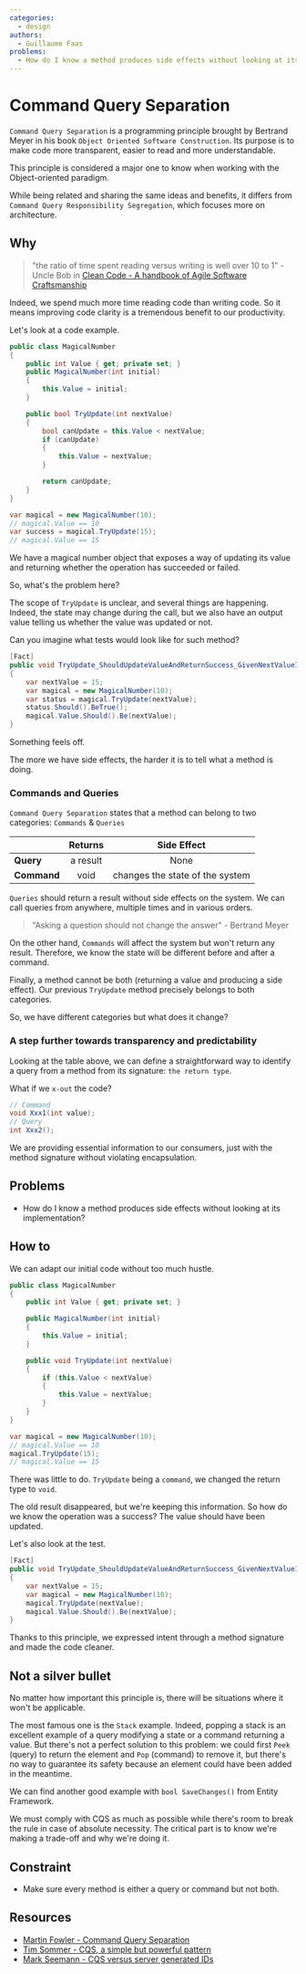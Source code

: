 ```yaml
---
categories:
  - design
authors:
  - Guillaume Faas
problems:
  - How do I know a method produces side effects without looking at its implementation?
---
```


# Command Query Separation

`Command Query Separation` is a programming principle brought by Bertrand Meyer in his book `Object Oriented Software Construction`.
Its purpose is to make code more transparent, easier to read and more understandable.

This principle is considered a major one to know when working with the Object-oriented paradigm.

While being related and sharing the same ideas and benefits, it differs from `Command Query Responsibility Segregation`, which focuses more on architecture.

## Why

> "the ratio of time spent reading versus writing is well over 10 to 1" - Uncle Bob in [Clean Code - A handbook of Agile Software Craftsmanship](https://www.amazon.com/Clean-Code-Handbook-Software-Craftsmanship/dp/0132350882)

Indeed, we spend much more time reading code than writing code.
So it means improving code clarity is a tremendous benefit to our productivity.

Let's look at a code example.

```csharp
public class MagicalNumber
{
    public int Value { get; private set; }
    public MagicalNumber(int initial)
    {
        this.Value = initial;
    }

    public bool TryUpdate(int nextValue)
    {
        bool canUpdate = this.Value < nextValue;
        if (canUpdate)
        {
            this.Value = nextValue;
        }

        return canUpdate;
    }
}

var magical = new MagicalNumber(10);
// magical.Value == 10
var success = magical.TryUpdate(15);
// magical.Value == 15
```

We have a magical number object that exposes a way of updating its value and returning whether the operation has succeeded or failed.

So, what's the problem here?

The scope of `TryUpdate` is unclear, and several things are happening.
Indeed, the state may change during the call, but we also have an output value telling us whether the value was updated or not.

Can you imagine what tests would look like for such method?

```csharp
[Fact]
public void TryUpdate_ShouldUpdateValueAndReturnSuccess_GivenNextValueIsHigher()
{
    var nextValue = 15;
    var magical = new MagicalNumber(10);
    var status = magical.TryUpdate(nextValue);
    status.Should().BeTrue();
    magical.Value.Should().Be(nextValue);
}
```

Something feels off.

The more we have side effects, the harder it is to tell what a method is doing.

### Commands and Queries

`Command Query Separation` states that a method can belong to two categories: `Commands` & `Queries`

|             | Returns  |           Side Effect           |
| ----------- | :------: | :-----------------------------: |
| **Query**   | a result |              None               |
| **Command** |   void   | changes the state of the system |

`Queries` should return a result without side effects on the system.
We can call queries from anywhere, multiple times and in various orders.

> "Asking a question should not change the answer" - Bertrand Meyer

On the other hand, `Commands` will affect the system but won't return any result. Therefore, we know the state will be different before and after a command.

Finally, a method cannot be both (returning a value and producing a side effect).
Our previous `TryUpdate` method precisely belongs to both categories.

So, we have different categories but what does it change?

### A step further towards transparency and predictability

Looking at the table above, we can define a straightforward way to identify a query from a method from its signature: `the return type`.

What if we `x-out` the code?

```csharp
// Command
void Xxx1(int value);
// Query
int Xxx2();
```

We are providing essential information to our consumers, just with the method signature without violating encapsulation.

## Problems

- How do I know a method produces side effects without looking at its implementation?

## How to

We can adapt our initial code without too much hustle.

```csharp
public class MagicalNumber
{
    public int Value { get; private set; }

    public MagicalNumber(int initial)
    {
        this.Value = initial;
    }

    public void TryUpdate(int nextValue)
    {
        if (this.Value < nextValue)
        {
            this.Value = nextValue;
        }
    }
}

var magical = new MagicalNumber(10);
// magical.Value == 10
magical.TryUpdate(15);
// magical.Value == 15
```

There was little to do.
`TryUpdate` being a `command`, we changed the return type to `void`.

The old result disappeared, but we're keeping this information.
So how do we know the operation was a success?
The value should have been updated.

Let's also look at the test.

```csharp
[Fact]
public void TryUpdate_ShouldUpdateValueAndReturnSuccess_GivenNextValueIsHigher()
{
    var nextValue = 15;
    var magical = new MagicalNumber(10);
    magical.TryUpdate(nextValue);
    magical.Value.Should().Be(nextValue);
}
```

Thanks to this principle, we expressed intent through a method signature and made the code cleaner.

## Not a silver bullet

No matter how important this principle is, there will be situations where it won't be applicable.

The most famous one is the `Stack` example.
Indeed, popping a stack is an excellent example of a query modifying a state or a command returning a value.
But there's not a perfect solution to this problem: we could first `Peek` (query) to return the element and `Pop` (command) to remove it, but there's no way to guarantee its safety because an element could have been added in the meantime.

We can find another good example with `bool SaveChanges()` from Entity Framework.

We must comply with CQS as much as possible while there's room to break the rule in case of absolute necessity.
The critical part is to know we're making a trade-off and why we're doing it.

## Constraint

- Make sure every method is either a query or command but not both.

## Resources

- [Martin Fowler - Command Query Separation](https://www.martinfowler.com/bliki/CommandQuerySeparation.html)
- [Tim Sommer - CQS, a simple but powerful pattern](https://www.dotnetcurry.com/patterns-practices/1461/command-query-separation-cqs)
- [Mark Seemann - CQS versus server generated IDs](https://blog.ploeh.dk/2014/08/11/cqs-versus-server-generated-ids/)
